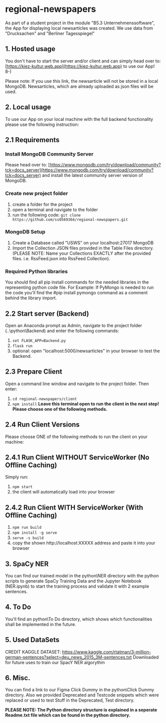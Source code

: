# regional-newspapers

As part of a student project in the module "B5.3 Unternehmenssoftware", the App for displaying local newsarticles was created. We use data from "Drucksachen" and "Berliner Tagesspiegel"

## 1. Hosted usage

You don't have to start the server and/or client and can simply head over to:  
[https://kiez-kultur.web.app](https://kiez-kultur.web.app)  to use our App! 8-)

Please note:
If you use this link, the newsarticle will not be stored in a local MongoDB. Newsarticles, which are already uploaded as json files will be used.


## 2. Local usage
To use our App on your local machine with the full backend functionality please use the following instruction:

## 2.1 Requirements

### Install MongoDB Community Server
Please head over to:
[https://www.mongodb.com/try/download/community?tck=docs_server](https://www.mongodb.com/try/download/community?tck=docs_server)
and install the latest community server version of MongoDB.

### Create new project folder

 1. create a folder for the project
 2. open a terminal and navigate to the folder
 3. run the following code:
`git clone https://github.com/ss0569364/regional-newspapers.git`

### MongoDB Setup

1. Create a Database called "USWS" on your localhost:27017 MongoDB
2. Import the Collection JSON files provided in the Table Files directory. (PLEASE NOTE: Name your Collections EXACTLY after the provided files. i.e. RssFeed.json into RssFeed Collection).

### Required Python libraries

You should find all pip install commands for the needed libraries in the representing python code file.
For Example: If PyMongo is needed to run the code you'll find the #pip install pymongo command as a comment behind the library import.

## 2.2 Start server (Backend)

Open an Anaconda prompt as Admin, navigate to the project folder (..\python\Backend\) and enter the following commands:
1. `set FLASK_APP=Backend.py`
2. `flask run`
3. optional: open "localhost:5000/newsarticles" in your browser to test the Backend.

## 2.3 Prepare Client

Open a command line window and navigate to the project folder. Then enter:
1. `cd regional-newspapers/client`
2. `npm install`
**Leave this terminal open to run the client in the next step! Please choose one of the following methods.**

## 2.4 Run Client Versions
Please choose ONE of the following methods to run the client on your machine:

## 2.4.1 Run Client WITHOUT ServiceWorker (No Offline Caching)
Simply run:
1. `npm start`
2. the client will automatically load into your browser

## 2.4.2 Run Client WITH ServiceWorker (With Offline Caching)

1. `npm run build`
2. `npm install -g serve`
3. `serve -s build`
4. copy the shown http://localhost:XXXXX address and paste it into your browser

## 3. SpaCy NER
You can find our trained model in the python\NER directory with the python scripts to generate SpaCy Training Data and the Jupyter Notebook (NER.ipynb) to start the training process and validate it with 2 example sentences.

## 4. To Do
You'll find an python\To Do directory, which shows which functionalities shall be implemented in the future.

## 5. Used DataSets
CREDIT KAGGLE DATASET: https://www.kaggle.com/rtatman/3-million-german-sentences?select=deu_news_2015_3M-sentences.txt
Downloaded for future uses to train our SpacY NER algorythm

## 6. Misc.
You can find a link to our Figma Click Dummy in the python\Click Dummy directory. Also we provided Deprecated and Testcode snippets which were replaced or used to test Stuff in the Deprecated, Test directory.

**PLEASE NOTE: The Python directory structure is explained in a seperate Readme.txt file which can be found in the python directory.**
